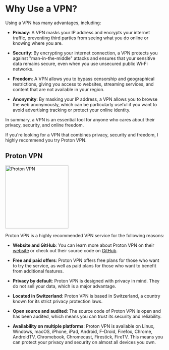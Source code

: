 # Why Use a VPN?

Using a VPN has many advantages, including:

- **Privacy**: A VPN masks your IP address and encrypts your internet traffic, preventing third parties from seeing what you do online or knowing where you are.

- **Security**: By encrypting your internet connection, a VPN protects you against "man-in-the-middle" attacks and ensures that your sensitive data remains secure, even when you use unsecured public Wi-Fi networks.

- **Freedom**: A VPN allows you to bypass censorship and geographical restrictions, giving you access to websites, streaming services, and content that are not available in your region.

- **Anonymity**: By masking your IP address, a VPN allows you to browse the web anonymously, which can be particularly useful if you want to avoid advertising tracking or protect your online identity.

In summary, a VPN is an essential tool for anyone who cares about their privacy, security, and online freedom.

If you're looking for a VPN that combines privacy, security and freedom, I highly recommend you try Proton VPN.
## Proton VPN
<a href="https://protonvpn.com">
    <img src="https://res.cloudinary.com/dbulfrlrz/image/upload/v1693233227/static/logos/proton-vpn-trademark_xiobqc.svg" alt="Proton VPN" width="200"/>
</a>

Proton VPN is a highly recommended VPN service for the following reasons:

- **Website and GitHub**: You can learn more about Proton VPN on their [website](https://protonvpn.com) or check out their source code on [GitHub](https://github.com/ProtonVPN).

- **Free and paid offers**: Proton VPN offers free plans for those who want to try the service, as well as paid plans for those who want to benefit from additional features.

- **Privacy by default**: Proton VPN is designed with privacy in mind. They do not sell your data, which is a major advantage.

- **Located in Switzerland**: Proton VPN is based in Switzerland, a country known for its strict privacy protection laws.

- **Open source and audited**: The source code of Proton VPN is open and has been audited, which means you can trust its security and reliability.

- **Availability on multiple platforms**: Proton VPN is available on Linux, Windows, macOS, iPhone, iPad, Android, F-Droid, Firefox, Chrome, AndroidTV, Chromebook, Chromecast, Firestick, FireTV. This means you can protect your privacy and security on almost all devices you own.
